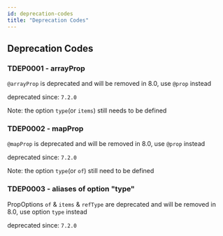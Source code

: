 ```yaml
---
id: deprecation-codes
title: "Deprecation Codes"
---
```


## Deprecation Codes

### TDEP0001 - arrayProp

`@arrayProp` is deprecated and will be removed in 8.0, use `@prop` instead

deprecated since: `7.2.0`

Note: the option `type`(or `items`) still needs to be defined

### TDEP0002 - mapProp

`@mapProp` is deprecated and will be removed in 8.0, use `@prop` instead

deprecated since: `7.2.0`

Note: the option `type`(or `of`) still need to be defined

### TDEP0003 - aliases of option "type"

PropOptions `of` & `items` & `refType` are deprecated and will be removed in 8.0, use option `type` instead

deprecated since: `7.2.0`
